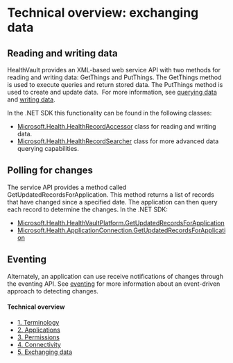 Technical overview: exchanging data
===================================

Reading and writing data
------------------------

HealthVault provides an XML-based web service API with two methods for reading and writing data: GetThings and PutThings. The GetThings method is used to execute queries and return stored data. The PutThings method is used to create and update data.  For more information, see <a href="/healthvault/concepts/xml-api/querying-data.md" id="PageContent_13983_9">querying data</a> and <a href="/healthvault/concepts/xml-api/writing-data.md" id="PageContent_13983_10">writing data</a>.

In the .NET SDK this functionality can be found in the following classes:

-   [Microsoft.Health.HealthRecordAccessor](/healthvault/sdks/dotnet/microsoft.health.healthrecordaccessor.yml) class for reading and writing data.
-   [Microsoft.Health.HealthRecordSearcher](/healthvault/sdks/dotnet/microsoft.health.healthrecordsearcher.yml) class for more advanced data querying capabilities.

Polling for changes
-------------------

The service API provides a method called GetUpdatedRecordsForApplication. This method returns a list of records that have changed since a specified date. The application can then query each record to determine the changes. In the .NET SDK:

-   [Microsoft.Health.HealthVaultPlatform.GetUpdatedRecordsForApplication](/healthvault/sdks/dotnet/microsoft.health.healthvaultplatform.getupdatedrecordsforapplication.yml)
-   [Microsoft.Health.ApplicationConnection.GetUpdatedRecordsForApplication](/healthvault/sdks/dotnet/microsoft.health.applicationconnection.getupdatedrecordsforapplication.yml)

Eventing
--------

Alternately, an application can use receive notifications of changes through the eventing API. See <a href="/healthvault/concepts/connectivity/subscribing-to-events.md" id="PageContent_13983_11">eventing</a> for more information about an event-driven approach to detecting changes.

<span id="singleColInThreeColLayout"></span>

#### Technical overview

-   <a href="technical-overview.md" id="RightRailLinkListSection_14123_7">1. Terminology</a>
-   <a href="technical-overview-applications.md" id="RightRailLinkListSection_14123_18">2. Applications</a>
-   <a href="technical-overview-permissions.md" id="RightRailLinkListSection_14123_8">3. Permissions</a>
-   <a href="technical-overview-connectivity.md" id="RightRailLinkListSection_14123_9">4. Connectivity</a>
-   <a href="technical-overview-exchanging-data.md" id="RightRailLinkListSection_14123_10">5. Exchanging data</a>
